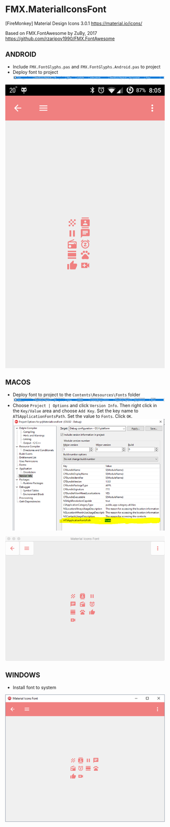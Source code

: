 # FMX.MaterialIconsFont
[FireMonkey] Material Design Icons 3.0.1
https://material.io/icons/

Based on FMX.FontAwesome by ZuBy, 2017
https://github.com/rzaripov1990/FMX.FontAwesome

## ANDROID
* Include `FMX.FontGlyphs.pas` and `FMX.FontGlyphs.Android.pas` to project
* Deploy font to project
![release/debug](screens/deployment_android.PNG)

![preview](screens/android.png)

## MACOS
* Deploy font to project to the `Contents\Resources\Fonts` folder
![release/debug](screens/deployment_macos.PNG)
* Choose `Project | Options` and click `Version Info`. Then right click in the `Key/Value` area and choose `Add Key`. Set the key name to `ATSApplicationFontsPath`. Set the value to `Fonts`. Click `OK`.
![release/debug](screens/options_macos.PNG)

![preview](screens/macos.png)

## WINDOWS
* Install font to system

![preview](screens/windows.png)
